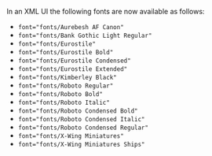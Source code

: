 In an XML UI the following fonts are now available as follows:
* `font="fonts/Aurebesh AF Canon"`
* `font="fonts/Bank Gothic Light Regular"`
* `font="fonts/Eurostile"`
* `font="fonts/Eurostile Bold"`
* `font="fonts/Eurostile Condensed"`
* `font="fonts/Eurostile Extended"`
* `font="fonts/Kimberley Black"`
* `font="fonts/Roboto Regular"`
* `font="fonts/Roboto Bold"`
* `font="fonts/Roboto Italic"`
* `font="fonts/Roboto Condensed Bold"`
* `font="fonts/Roboto Condensed Italic"`
* `font="fonts/Roboto Condensed Regular"`
* `font="fonts/X-Wing Miniatures"`
* `font="fonts/X-Wing Miniatures Ships"`
